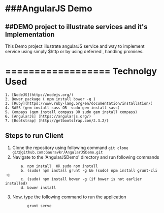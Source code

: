 ###AngularJS Demo
================

##DEMO project to illustrate services and it's Implementation
--------------------------------------------------------------------
This Demo project illustrate angularJS service and way to implement service using
simply $http  or by using deferred  , handling  promises.

==================
Technolgy Used
==================
    1. [NodeJS](http://nodejs.org/)
    2. Bower package ( npm install bower -g )
    3. [Ruby](https://www.ruby-lang.org/en/documentation/installation/)
    4. SASS (gem install sass OR  sudo gem install sass)
    5. Compass (gem install compass OR sudo gem install compass)
    6. [AngularJs] (https://angularjs.org/)
    7. [Bootstrap] (http://getbootstrap.com/2.3.2/)



**Steps to run Client**
---------
1. Clone the repository using following command
```git clone git@github.com:Gauravkr/AngularJSDemo.git```
2. Navigate to the 'AngularJSDemo' directory and run following commands
```
	   a. npm install  OR sudo npm install
       b. (sudo) npm install grunt -g && (sudo) npm install grunt-cli -g
	   c. (sudo) npm install bower -g (if bower is not earlier installed)
	   d. bower install
```
3. Now, type the following command to run the application
```
	      grunt serve
```
